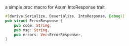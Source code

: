 a simple proc macro for Axum IntoResponse trait

```rust
#[derive(Serialize, Deserialize, IntoResponse, Debug)]
pub struct ErrorResponse {
    pub code: String,
    pub msg: String,
    pub errors: Vec<ErrorResponse>,
}
```
